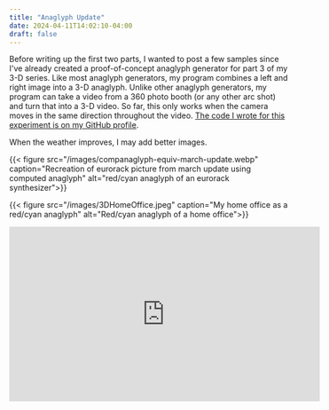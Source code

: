 ```yaml
---
title: "Anaglyph Update"
date: 2024-04-11T14:02:10-04:00
draft: false
---
```


Before writing up the first two parts, I wanted to post a few samples since I've already created a proof-of-concept anaglyph generator for part 3 of my 3-D series. Like most anaglyph generators, my program combines a left and right image into a 3-D anaglyph. Unlike other anaglyph generators, my program can take a video from a 360 photo booth (or any other arc shot) and turn that into a 3-D video. So far, this only works when the camera moves in the same direction throughout the video. [The code I wrote for this experiment is on my GitHub profile](https://github.com/yossarianirving/anaglyph-rs).

When the weather improves, I may add better images.

{{< figure src="/images/companaglyph-equiv-march-update.webp" caption="Recreation of eurorack picture from march update using computed anaglyph" alt="red/cyan anaglyph of an eurorack synthesizer">}}

{{< figure src="/images/3DHomeOffice.jpeg" caption="My home office as a red/cyan anaglyph" alt="Red/cyan anaglyph of a home office">}}

<iframe width="560" height="315" src="https://www.youtube.com/embed/gjebM_KG9Pg?loop=1&playlist=gjebM_KG9Pg" title="YouTube video player" frameborder="0" allow="accelerometer; autoplay; clipboard-write; encrypted-media; gyroscope; picture-in-picture; web-share" referrerpolicy="strict-origin-when-cross-origin" allowfullscreen></iframe>